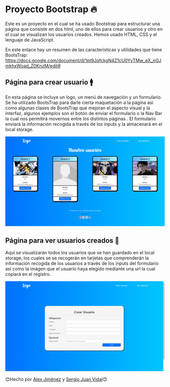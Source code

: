 # Proyecto Bootstrap 🔥

Este es un proyecto en el cual se ha usado Bootstrap para estructurar una página que consiste en dos html, uno de ellos para crear usuarios y otro en el cual se
visualizan los usuarios creados. Hemos usado HTML, CSS y el lenguaje de JavaScript. 

En este enlace hay un resumen de las características y utilidades que tiene BootsTrap: 
https://docs.google.com/document/d/1pt9JqfckgN4Z1cU0YvTMw_eX_nGJmkhxWoad_Z0KnzM/edit#

## Página para crear usuario 🚹

En esta página se incluye un logo, un menú de navegación y un formulario. Se ha utilizado BootsTrap para darle cierta maquetación a la página así como algunas clases de 
BootsTrap que mejoran el aspecto visual y la interfaz, algunos ejemplos son el botón de enviar el formulario o la Nav Bar la cual nos permitirá movernos entre los distintos
páginas . El formulario enviará la información recogida a través de los inputs y la almacenará en el local storage.

![foto](assets/images/preview-ver-usuarios.png)

## Página para ver usuarios creados 👀

Aquí se visualizarán todos los usuarios que se han guardado en el local storage, los cuales se se recogerán en tarjetas que comprenderán la información recogida de los 
usuarios a través de los inputs del formulario así como la imágen que el usuario haya elegido mediante una url la cual copiará en el registro.

![foto](assets/images/preview-crear-usuarios.png)

😊Hecho por [Alex Jiménez](https://github.com/radikalex) y [Sergio Juan Vidal](https://github.com/SergioJ-Vidal)😊
